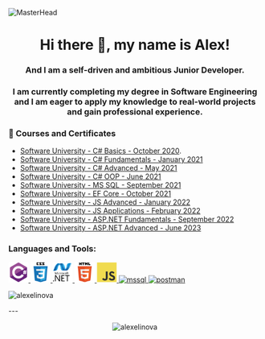 
![MasterHead](https://github.com/alexelinova/alexelinova/blob/main/updated-banner.gif)

<h1 align="center">Hi there 👋, my name is Alex!</h1>
<h3 align="center">And I am a self-driven and ambitious Junior Developer.</h3>
<h3 align="center">I am  currently completing my degree in Software Engineering and I am eager to apply my knowledge to real-world projects and gain professional experience.</h3>

### :bookmark_tabs: Courses and Certificates
* [Software University - C# Basics - October 2020](https://softuni.bg/certificates/details/91464/a11c6e14).
* [Software University - C# Fundamentals - January 2021](https://softuni.bg/certificates/details/103584/0a87abdc)
* [Software University - C# Advanced - May 2021](https://softuni.bg/certificates/details/108633/9f559b0c)
* [Software University - C# OOP - June 2021](https://softuni.bg/certificates/details/112999/ebae84a9)
* [Software University - MS SQL -  September 2021](https://softuni.bg/certificates/details/113830/f635bc72)
* [Software University - EF Core - October 2021](https://softuni.bg/certificates/details/119029/e0d57ca6)
* [Software University - JS Advanced - January 2022](https://softuni.bg/certificates/details/126568/6dce6250)
* [Software University - JS Applications - February 2022](https://softuni.bg/certificates/details/130473/44883384)
* [Software University - ASP.NET Fundamentals - September 2022](https://softuni.bg/certificates/details/146530/9e729583)
* [Software University - ASP.NET Advanced - June 2023](https://softuni.bg/certificates/details/184384/f7d112ec)

<h3 align="left">Languages and Tools:</h3>
<p align="left"> <a href="https://www.w3schools.com/cs/" target="_blank" rel="noreferrer"> <img src="https://raw.githubusercontent.com/devicons/devicon/master/icons/csharp/csharp-original.svg" alt="csharp" width="40" height="40"/> </a> <a href="https://www.w3schools.com/css/" target="_blank" rel="noreferrer"> <img src="https://raw.githubusercontent.com/devicons/devicon/master/icons/css3/css3-original-wordmark.svg" alt="css3" width="40" height="40"/> </a> <a href="https://dotnet.microsoft.com/" target="_blank" rel="noreferrer"> <img src="https://raw.githubusercontent.com/devicons/devicon/master/icons/dot-net/dot-net-original-wordmark.svg" alt="dotnet" width="40" height="40"/> </a> <a href="https://www.w3.org/html/" target="_blank" rel="noreferrer"> <img src="https://raw.githubusercontent.com/devicons/devicon/master/icons/html5/html5-original-wordmark.svg" alt="html5" width="40" height="40"/> </a> <a href="https://developer.mozilla.org/en-US/docs/Web/JavaScript" target="_blank" rel="noreferrer"> <img src="https://raw.githubusercontent.com/devicons/devicon/master/icons/javascript/javascript-original.svg" alt="javascript" width="40" height="40"/> </a> <a href="https://www.microsoft.com/en-us/sql-server" target="_blank" rel="noreferrer"> <img src="https://www.svgrepo.com/show/303229/microsoft-sql-server-logo.svg" alt="mssql" width="40" height="40"/> </a> <a href="https://postman.com" target="_blank" rel="noreferrer"> <img src="https://www.vectorlogo.zone/logos/getpostman/getpostman-icon.svg" alt="postman" width="40" height="40"/> </a> </p>

<p align="left"> <img src="https://komarev.com/ghpvc/?username=alexelinova&label=Profile%20views&color=0e75b6&style=flat" alt="alexelinova" /> </p>
---

<p align="center"><img align="center" src="https://github-readme-streak-stats.herokuapp.com/?user=alexelinova&" alt="alexelinova" /></p>

